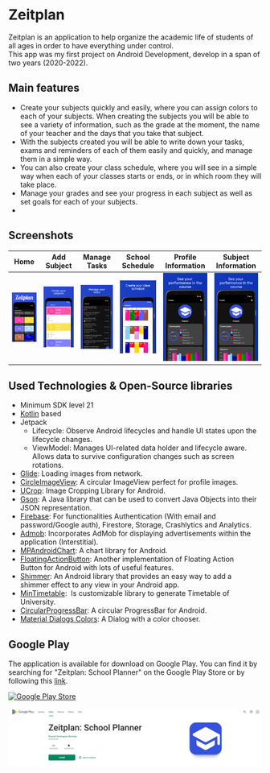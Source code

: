# Zeitplan
Zeitplan is an application to help organize the academic life of students of all ages in order to have everything under control.  
This app was my first project on Android Development, develop in a span of two years (2020-2022).

## Main features
- Create your subjects quickly and easily, where you can assign colors to each of your subjects. When creating the subjects you will be able to see a variety of information, such as the grade at the moment, the name of your teacher and the days that you take that subject.
- With the subjects created you will be able to write down your tasks, exams and reminders of each of them easily and quickly, and manage them in a simple way.
- You can also create your class schedule, where you will see in a simple way when each of your classes starts or ends, or in which room they will take place.
- Manage your grades and see your progress in each subject as well as set goals for each of your subjects.
-
## Screenshots
| Home | Add Subject | Manage Tasks | School Schedule | Profile Information | Subject Information |
| --- | --- | --- | --- | --- | --- |
| ![Home](screenshots/1.png) | ![Add Subject](screenshots/2.png) | ![Manage Tasks](screenshots/3.png) | ![School Schedule](screenshots/4.png) | ![Profile Information](screenshots/5.png)  | ![Subject Information](screenshots/5.png) |

## Used Technologies & Open-Source libraries
- Minimum SDK level 21
- [Kotlin](https://kotlinlang.org/) based
- Jetpack
	- Lifecycle: Observe Android lifecycles and handle UI states upon the lifecycle changes.
	- ViewModel: Manages UI-related data holder and lifecycle aware. Allows data to survive configuration changes such as screen rotations.
- [Glide](https://github.com/bumptech/glide): Loading images from network.
- [CircleImageView](https://github.com/hdodenhof/CircleImageView): A circular ImageView perfect for profile images.
- [UCrop](https://github.com/Yalantis/uCrop): Image Cropping Library for Android.
- [Gson](https://github.com/google/gson): A Java library that can be used to convert Java Objects into their JSON representation.
- [Firebase](https://firebase.google.com/): For functionalities Authentication (With email and password/Google auth), Firestore, Storage, Crashlytics and Analytics.
- [Admob](https://admob.google.com/home/): Incorporates AdMob for displaying advertisements within the application (Interstitial).
- [MPAndroidChart](https://github.com/PhilJay/MPAndroidChart): A chart library for Android.
- [FloatingActionButton](https://github.com/Clans/FloatingActionButton): Another implementation of Floating Action Button for Android with lots of useful features.
- [Shimmer](https://github.com/facebook/shimmer-android): An Android library that provides an easy way to add a shimmer effect to any view in your Android app.
- [MinTimetable](https://github.com/islandparadise14/MinTimetable):  Is customizable library to generate Timetable of University.
- [CircularProgressBar](https://github.com/lopspower/CircularProgressBar): A circular ProgressBar for Android.
- [Material Dialogs Colors](https://github.com/afollestad/material-dialogs#color): A Dialog with a color chooser.

## Google Play
The application is available for download on Google Play. You can find it by searching for "Zeitplan: School Planner" on the Google Play Store or by following this [link](https://play.google.com/store/apps/details?id=com.domberdev.zeitplan).

[![Google Play Store](https://play.google.com/intl/en_us/badges/images/generic/en_badge_web_generic.png)](https://play.google.com/store/apps/details?id=com.domberdev.zeitplan)

![Google Play](screenshots/GooglePlay.jpg)
